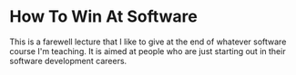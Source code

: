 # How To Win At Software

This is a farewell lecture that I like to give at the end of whatever software course I'm teaching. It is aimed at people who are just starting out in their software development careers.
